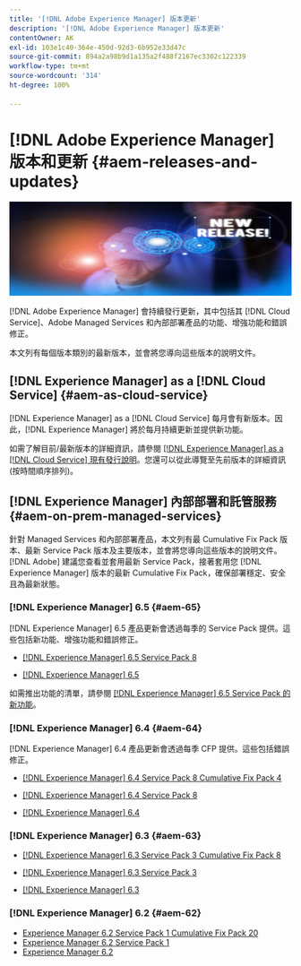 ```yaml
---
title: '[!DNL Adobe Experience Manager] 版本更新'
description: '[!DNL Adobe Experience Manager] 版本更新'
contentOwner: AK
exl-id: 103e1c40-364e-450d-92d3-6b952e33d47c
source-git-commit: 894a2a98b9d1a135a2f488f2167ec3302c122339
workflow-type: tm+mt
source-wordcount: '314'
ht-degree: 100%

---
```


# [!DNL Adobe Experience Manager] 版本和更新 {#aem-releases-and-updates}

![[!DNL Experience Manager] 新版本](assets/new-aem-releases1.jpeg)

[!DNL Adobe Experience Manager] 會持續發行更新，其中包括其 [!DNL Cloud Service]、Adobe Managed Services 和內部部署產品的功能、增強功能和錯誤修正。

本文列有每個版本類別的最新版本，並會將您導向這些版本的說明文件。

## [!DNL Experience Manager] as a [!DNL Cloud Service] {#aem-as-cloud-service}

[!DNL Experience Manager] as a [!DNL Cloud Service] 每月會有新版本。因此，[!DNL Experience Manager] 將於每月持續更新並提供新功能。

如需了解目前/最新版本的詳細資訊，請參閱 [ [!DNL Experience Manager] as a [!DNL Cloud Service] 現有發行說明](https://experienceleague.adobe.com/docs/experience-manager-cloud-service/release-notes/release-notes/release-notes-current.html)。您還可以從此導覽至先前版本的詳細資訊 (按時間順序排列)。

## [!DNL Experience Manager] 內部部署和託管服務 {#aem-on-prem-managed-services}

針對 Managed Services 和內部部署產品，本文列有最 Cumulative Fix Pack 版本、最新 Service Pack 版本及主要版本，並會將您導向這些版本的說明文件。[!DNL Adobe] 建議您查看並套用最新 Service Pack，接著套用您 [!DNL Experience Manager] 版本的最新 Cumulative Fix Pack，確保部署穩定、安全且為最新狀態。

### [!DNL Experience Manager] 6.5 {#aem-65}

[!DNL Experience Manager] 6.5 產品更新會透過每季的 Service Pack 提供。這些包括新功能、增強功能和錯誤修正。

* [[!DNL Experience Manager] 6.5 Service Pack 8](https://experienceleague.adobe.com/docs/experience-manager-65/release-notes/service-pack/sp-release-notes.html)

* [[!DNL Experience Manager] 6.5](https://experienceleague.adobe.com/docs/experience-manager-65/release-notes/release-notes.html)

如需推出功能的清單，請參閱 [ [!DNL Experience Manager] 6.5 Service Pack 的新功能](https://experienceleague.adobe.com/docs/experience-manager-65/release-notes/service-pack/new-features-latest-service-pack.html)。

### [!DNL Experience Manager] 6.4 {#aem-64}

[!DNL Experience Manager] 6.4 產品更新會透過每季 CFP 提供。這些包括錯誤修正。

* [[!DNL Experience Manager] 6.4 Service Pack 8 Cumulative Fix Pack 4](https://experienceleague.adobe.com/docs/experience-manager-64/release-notes/cfp-release-notes.html)

* [[!DNL Experience Manager] 6.4 Service Pack 8](https://experienceleague.adobe.com/docs/experience-manager-64/release-notes/sp-release-notes.html)

* [[!DNL Experience Manager] 6.4](https://experienceleague.adobe.com/docs/experience-manager-64/release-notes/release-notes.html)

### [!DNL Experience Manager] 6.3 {#aem-63}

* [[!DNL Experience Manager] 6.3 Service Pack 3 Cumulative Fix Pack 8](https://experienceleague.adobe.com/docs/experience-manager-release-information/aem-release-updates/previous-updates/release-notes-aem-6-3-cumulative-fix-pack.html)

* [[!DNL Experience Manager] 6.3 Service Pack 3](https://helpx.adobe.com/tw/experience-manager/6-3/release-notes/sp3-release-notes.html)

* [[!DNL Experience Manager] 6.3](https://helpx.adobe.com/tw/experience-manager/6-3/release-notes.html)

### [!DNL Experience Manager] 6.2 {#aem-62}

<!-- TBD: This content will soon be archived and new links can move to aem-previous-versions.md article. See status in UGP-1894.
-->

* [Experience Manager 6.2 Service Pack 1 Cumulative Fix Pack 20](https://helpx.adobe.com/tw/experience-manager/release-notes--aem-6-2-cumulative-fix-pack.html)
* [Experience Manager 6.2 Service Pack 1](https://helpx.adobe.com/tw/experience-manager/6-2/release-notes/sp1.html)
* [Experience Manager 6.2](https://helpx.adobe.com/tw/experience-manager/6-2/release-notes.html)

